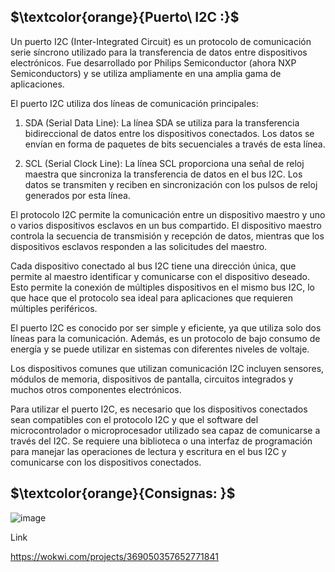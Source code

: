 ## $\textcolor{orange}{Puerto\ I2C :}$


Un puerto I2C (Inter-Integrated Circuit) es un protocolo de comunicación serie síncrono utilizado para la transferencia de datos entre dispositivos electrónicos. Fue desarrollado por Philips Semiconductor (ahora NXP Semiconductors) y se utiliza ampliamente en una amplia gama de aplicaciones.

El puerto I2C utiliza dos líneas de comunicación principales:

1. SDA (Serial Data Line): La línea SDA se utiliza para la transferencia bidireccional de datos entre los dispositivos conectados. Los datos se envían en forma de paquetes de bits secuenciales a través de esta línea.

2. SCL (Serial Clock Line): La línea SCL proporciona una señal de reloj maestra que sincroniza la transferencia de datos en el bus I2C. Los datos se transmiten y reciben en sincronización con los pulsos de reloj generados por esta línea.

El protocolo I2C permite la comunicación entre un dispositivo maestro y uno o varios dispositivos esclavos en un bus compartido. El dispositivo maestro controla la secuencia de transmisión y recepción de datos, mientras que los dispositivos esclavos responden a las solicitudes del maestro.

Cada dispositivo conectado al bus I2C tiene una dirección única, que permite al maestro identificar y comunicarse con el dispositivo deseado. Esto permite la conexión de múltiples dispositivos en el mismo bus I2C, lo que hace que el protocolo sea ideal para aplicaciones que requieren múltiples periféricos.

El puerto I2C es conocido por ser simple y eficiente, ya que utiliza solo dos líneas para la comunicación. Además, es un protocolo de bajo consumo de energía y se puede utilizar en sistemas con diferentes niveles de voltaje.

Los dispositivos comunes que utilizan comunicación I2C incluyen sensores, módulos de memoria, dispositivos de pantalla, circuitos integrados y muchos otros componentes electrónicos.

Para utilizar el puerto I2C, es necesario que los dispositivos conectados sean compatibles con el protocolo I2C y que el software del microcontrolador o microprocesador utilizado sea capaz de comunicarse a través del I2C. Se requiere una biblioteca o una interfaz de programación para manejar las operaciones de lectura y escritura en el bus I2C y comunicarse con los dispositivos conectados.


## $\textcolor{orange}{Consignas: }$


![image](https://github.com/ISPC-TST-CONTROL-Y-SERVICIOS/proyecto-final-grupo2/assets/46485082/cde9d898-80ae-40e7-b8f4-abc1276b1a6b)




Link

https://wokwi.com/projects/369050357652771841

